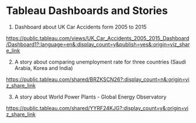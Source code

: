 # Tableau Dashboards and Stories


1) Dashboard about UK Car Accidents form 2005 to 2015

https://public.tableau.com/views/UK_Car_Accidents_2005_2015_Dashboard/Dashboard1?:language=en&:display_count=y&publish=yes&:origin=viz_share_link


2) A story about comparing unemployment rate for three countries (Saudi Arabia, Korea and India)

https://public.tableau.com/shared/BRZKSCN26?:display_count=n&:origin=viz_share_link


3) A story about World Power Plants - Global Energy Observatory

https://public.tableau.com/shared/YYRF24KJG?:display_count=y&:origin=viz_share_link

